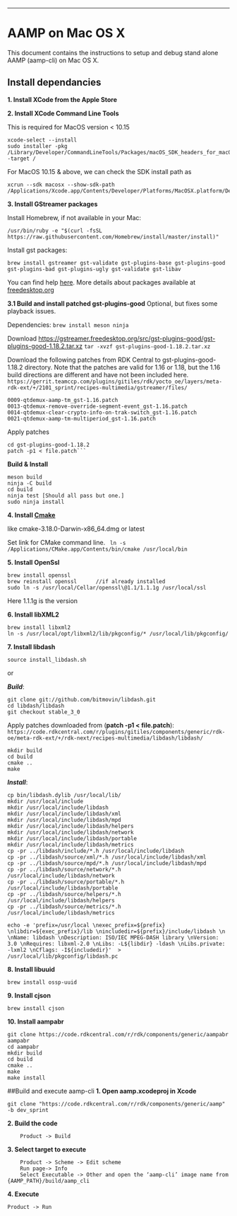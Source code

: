 ---

# AAMP on Mac OS X

This document contains the instructions to setup and debug stand alone AAMP (aamp-cli) on Mac OS X.

## Install dependancies

**1. Install XCode from the Apple Store**

**2. Install XCode Command Line Tools**

This is required for MacOS version < 10.15

```
xcode-select --install
sudo installer -pkg /Library/Developer/CommandLineTools/Packages/macOS_SDK_headers_for_macOS_<version>.pkg -target /
```

For MacOS 10.15 & above, we can check the SDK install path as
```
xcrun --sdk macosx --show-sdk-path
/Applications/Xcode.app/Contents/Developer/Platforms/MacOSX.platform/Developer/SDKs/MacOSX10.15.sdk
```

**3. Install GStreamer packages**

Install Homebrew, if not available in your Mac:
```
/usr/bin/ruby -e "$(curl -fsSL https://raw.githubusercontent.com/Homebrew/install/master/install)"
```

Install gst packages:
```
brew install gstreamer gst-validate gst-plugins-base gst-plugins-good gst-plugins-bad gst-plugins-ugly gst-validate gst-libav
```

You can find help [here](https://wesleyli.co/2016/10/running-gstreamer-on-mac-os-x).
More details about packages available at [freedesktop.org](https://gstreamer.freedesktop.org/documentation/installing/on-mac-osx.html)

**3.1 Build and install patched gst-plugins-good**
Optional, but fixes some playback issues.

Dependencies:
```brew install meson ninja```

Download https://gstreamer.freedesktop.org/src/gst-plugins-good/gst-plugins-good-1.18.2.tar.xz
```tar -xvzf gst-plugins-good-1.18.2.tar.xz```

Download the following patches  from RDK Central to gst-plugins-good-1.18.2 directory. Note that the patches are valid for 1.16 or 1.18, but the 1.16 build directions are different and have not been included here.
```https://gerrit.teamccp.com/plugins/gitiles/rdk/yocto_oe/layers/meta-rdk-ext/+/2101_sprint/recipes-multimedia/gstreamer/files/```
```
0009-qtdemux-aamp-tm_gst-1.16.patch
0013-qtdemux-remove-override-segment-event_gst-1.16.patch
0014-qtdemux-clear-crypto-info-on-trak-switch_gst-1.16.patch
0021-qtdemux-aamp-tm-multiperiod_gst-1.16.patch
```
Apply patches
```
cd gst-plugins-good-1.18.2
patch -p1 < file.patch```
```
**Build & Install**
```
meson build
ninja -C build
cd build
ninja test [Should all pass but one.]
sudo ninja install
```
**4. Install [Cmake](https://cmake.org/download/)**

like cmake-3.18.0-Darwin-x86_64.dmg or latest

Set link for CMake command line.
``` ln -s /Applications/CMake.app/Contents/bin/cmake /usr/local/bin```

**5. Install OpenSsl**

```
brew install openssl
brew reinstall openssl		//if already installed
sudo ln -s /usr/local/Cellar/openssl\@1.1/1.1.1g /usr/local/ssl
```
Here 1.1.1g is the version 

**6. Install libXML2**

```
brew install libxml2
ln -s /usr/local/opt/libxml2/lib/pkgconfig/* /usr/local/lib/pkgconfig/
```
**7. Install libdash**

```
source install_libdash.sh
```
or
	
***Build***:

```
git clone git://github.com/bitmovin/libdash.git
cd libdash/libdash
git checkout stable_3_0
```

Apply patches downloaded from (**patch -p1 < file.patch**):
```https://code.rdkcentral.com/r/plugins/gitiles/components/generic/rdk-oe/meta-rdk-ext/+/rdk-next/recipes-multimedia/libdash/libdash/```

```
mkdir build
cd build
cmake ..
make
```

***Install***:

```
cp bin/libdash.dylib /usr/local/lib/
mkdir /usr/local/include
mkdir /usr/local/include/libdash
mkdir /usr/local/include/libdash/xml
mkdir /usr/local/include/libdash/mpd
mkdir /usr/local/include/libdash/helpers
mkdir /usr/local/include/libdash/network
mkdir /usr/local/include/libdash/portable
mkdir /usr/local/include/libdash/metrics
cp -pr ../libdash/include/*.h /usr/local/include/libdash
cp -pr ../libdash/source/xml/*.h /usr/local/include/libdash/xml
cp -pr ../libdash/source/mpd/*.h /usr/local/include/libdash/mpd
cp -pr ../libdash/source/network/*.h /usr/local/include/libdash/network
cp -pr ../libdash/source/portable/*.h /usr/local/include/libdash/portable
cp -pr ../libdash/source/helpers/*.h /usr/local/include/libdash/helpers
cp -pr ../libdash/source/metrics/*.h /usr/local/include/libdash/metrics

echo -e 'prefix=/usr/local \nexec_prefix=${prefix} \nlibdir=${exec_prefix}/lib \nincludedir=${prefix}/include/libdash \n \nName: libdash \nDescription: ISO/IEC MPEG-DASH library \nVersion: 3.0 \nRequires: libxml-2.0 \nLibs: -L${libdir} -ldash \nLibs.private: -lxml2 \nCflags: -I${includedir}'  > /usr/local/lib/pkgconfig/libdash.pc
```
**8. Install libuuid**

```
brew install ossp-uuid
```

**9. Install cjson**

```
brew install cjson
```

**10. Install aampabr**

```
git clone https://code.rdkcentral.com/r/rdk/components/generic/aampabr aampabr
cd aampabr
mkdir build
cd build
cmake ..
make
make install
```
##Build and execute aamp-cli
**1. Open aamp.xcodeproj in Xcode**

```
git clone "https://code.rdkcentral.com/r/rdk/components/generic/aamp" -b dev_sprint
```

**2. Build the code**

```
	Product -> Build
```

**3. Select target to execute**

```
	Product -> Scheme -> Edit scheme
	Run page-> Info
	Select Executable -> Other and open the ‘aamp-cli’ image name from {AAMP_PATH}/build/aamp_cli
```
**4. Execute**

```
Product -> Run
```
